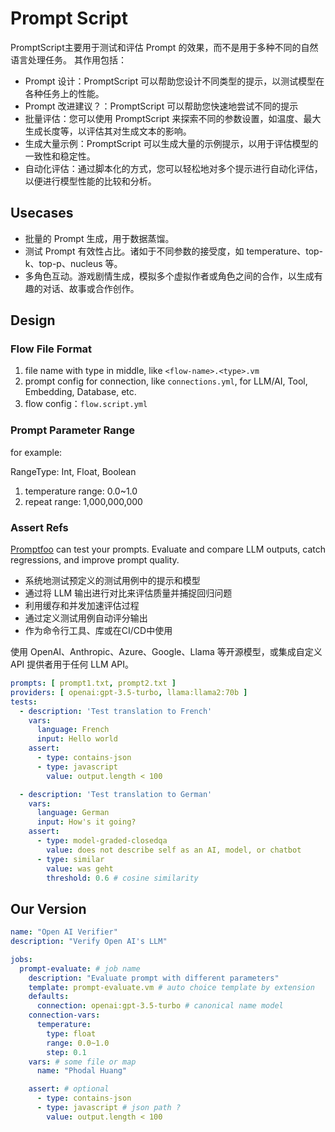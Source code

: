 # Prompt Script

PromptScript主要用于测试和评估 Prompt 的效果，而不是用于多种不同的自然语言处理任务。 其作用包括：

- Prompt 设计：PromptScript 可以帮助您设计不同类型的提示，以测试模型在各种任务上的性能。
- Prompt 改进建议？：PromptScript 可以帮助您快速地尝试不同的提示
- 批量评估：您可以使用 PromptScript 来探索不同的参数设置，如温度、最大生成长度等，以评估其对生成文本的影响。
- 生成大量示例：PromptScript 可以生成大量的示例提示，以用于评估模型的一致性和稳定性。
- 自动化评估：通过脚本化的方式，您可以轻松地对多个提示进行自动化评估，以便进行模型性能的比较和分析。

## Usecases

- 批量的 Prompt 生成，用于数据蒸馏。
- 测试 Prompt 有效性占比。诸如于不同参数的接受度，如 temperature、top-k、top-p、nucleus 等。
- 多角色互动。游戏剧情生成，模拟多个虚拟作者或角色之间的合作，以生成有趣的对话、故事或合作创作。

## Design

### Flow File Format

1. file name with type in middle, like `<flow-name>.<type>.vm`
2. prompt config for connection, like `connections.yml`, for LLM/AI, Tool, Embedding, Database, etc.
3. flow config：`flow.script.yml`

### Prompt Parameter Range

for example:

RangeType: Int, Float, Boolean

1. temperature range: 0.0~1.0
2. repeat range: 1,000,000,000

### Assert Refs

[Promptfoo](https://github.com/promptfoo/promptfoo) can test your prompts. Evaluate and compare LLM outputs, catch
regressions, and improve prompt quality.

- 系统地测试预定义的测试用例中的提示和模型
- 通过将 LLM 输出进行对比来评估质量并捕捉回归问题
- 利用缓存和并发加速评估过程
- 通过定义测试用例自动评分输出
- 作为命令行工具、库或在CI/CD中使用

使用 OpenAI、Anthropic、Azure、Google、Llama 等开源模型，或集成自定义 API 提供者用于任何 LLM API。

```yaml
prompts: [ prompt1.txt, prompt2.txt ]
providers: [ openai:gpt-3.5-turbo, llama:llama2:70b ]
tests:
  - description: 'Test translation to French'
    vars:
      language: French
      input: Hello world
    assert:
      - type: contains-json
      - type: javascript
        value: output.length < 100

  - description: 'Test translation to German'
    vars:
      language: German
      input: How's it going?
    assert:
      - type: model-graded-closedqa
        value: does not describe self as an AI, model, or chatbot
      - type: similar
        value: was geht
        threshold: 0.6 # cosine similarity
```

## Our Version

```yaml
name: "Open AI Verifier"
description: "Verify Open AI's LLM"

jobs:
  prompt-evaluate: # job name
    description: "Evaluate prompt with different parameters"
    template: prompt-evaluate.vm # auto choice template by extension
    defaults:
      connection: openai:gpt-3.5-turbo # canonical name model
    connection-vars:
      temperature:
        type: float
        range: 0.0~1.0
        step: 0.1
    vars: # some file or map
      name: "Phodal Huang"

    assert: # optional
      - type: contains-json
      - type: javascript # json path ?
        value: output.length < 100
```
